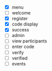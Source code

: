 - [x] menu
- [ ] welcome
- [x] register
- [x] code display
- [x] success
- [ ] admin
- [ ] view participants
- [ ] enter code
- [ ] verify
- [ ] verified
- [ ] events